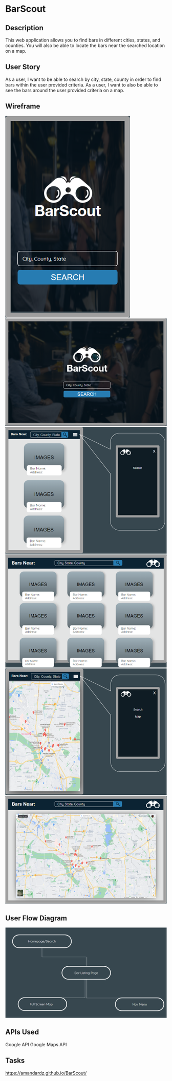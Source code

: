 # BarScout

## Description
This web application allows you to find bars in different cities, states, and counties. You will also be able to locate the bars near the searched location on a map.

## User Story
As a user, I want to be able to search by city, state, county in order to find bars within the user provided criteria. 
As a user, I want to also be able to see the bars around the user provided criteria on a map. 

## Wireframe
<img src='docs\assets\images\mobile-homepage.PNG' alt='Mobile Homepage Wireframe'>
<img src='docs\assets\images\web-homepage.PNG' alt='Desktop Homepage Wireframe'>
<img src='docs\assets\images\mobile-bar-listings.PNG' alt='Mobile Wireframe'>
<img src='docs\assets\images\web-bar-listings.PNG' alt='Desktop Bar Listings Wireframe'>
<img src='docs\assets\images\saved-bars-page.PNG' alt='Saved Bars Wireframe'>
<img src='docs\assets\images\saved-bars-notes.PNG' alt='Saved Notes Wireframe'>

## User Flow Diagram
<img src='docs\assets\images\user-flow-diagram.PNG' alt='User Flow Diagram'>

## APIs Used
Google API
Google Maps API

## Tasks
https://amandardz.github.io/BarScout/

